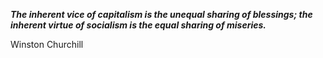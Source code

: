 _**The inherent vice of capitalism is the unequal sharing of blessings; the inherent virtue of socialism is the equal sharing of miseries.**_

Winston Churchill